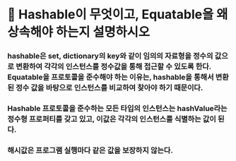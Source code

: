 # 🐥 Hashable이 무엇이고, Equatable을 왜 상속해야 하는지 설명하시오



### hashable은 set, dictionary의 key와 같이 임의의 자료형을 정수의 값으로 변환하여 각각의 인스턴스를 정수값을 통해 접근할 수 있도록 한다. Equatable을 프로토콜을 준수해야 하는 이유는, hashable을 통해서 변환된 정수 값을 바탕으로 인스턴스를 비교하여 찾아야 하기 때문이다.

### Hashable 프로토콜을 준수하는 모든 타입의 인스턴스는 hashValue라는 정수형 프로퍼티를 갖고 있고, 이값은 각각의 인스턴스를 식별하는 값이 된다.

### 해시값은 프로그램 실행마다 같은 값을 보장하지 않는다.